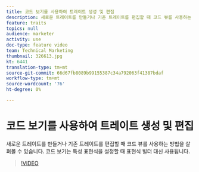 ```yaml
---
title: 코드 보기를 사용하여 트레이트 생성 및 편집
description: 새로운 트레이트를 만들거나 기존 트레이트를 편집할 때 코드 뷰를 사용하는 방법을 살펴볼 수 있습니다. 코드 보기는 특성 표현식을 설정할 때 표현식 빌더 대신 사용됩니다.
feature: traits
topics: null
audience: marketer
activity: use
doc-type: feature video
team: Technical Marketing
thumbnail: 326613.jpg
kt: 6441
translation-type: tm+mt
source-git-commit: 66d67fb8089b99155387c34a792063f41387bdaf
workflow-type: tm+mt
source-wordcount: '76'
ht-degree: 0%

---
```



# 코드 보기를 사용하여 트레이트 생성 및 편집

새로운 트레이트를 만들거나 기존 트레이트를 편집할 때 코드 뷰를 사용하는 방법을 살펴볼 수 있습니다. 코드 보기는 특성 표현식을 설정할 때 표현식 빌더 대신 사용됩니다.

>[!VIDEO](https://video.tv.adobe.com/v/326613/?quality=12&learn=on)
